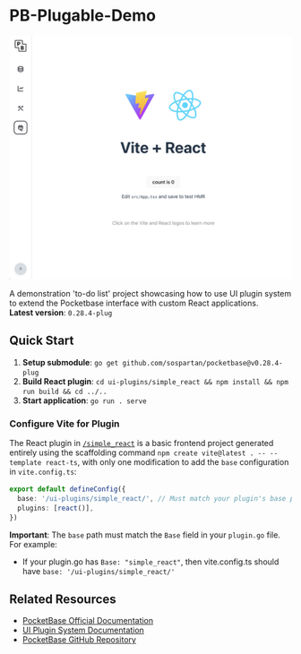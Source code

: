 # PB-Plugable-Demo

![PocketBase UI Plugin React Example](./Screenshot.png)

A demonstration 'to-do list' project showcasing how to use UI plugin system to extend the Pocketbase interface with custom React applications.   
**Latest version**: `0.28.4-plug`


## Quick Start

1. **Setup submodule**: `go get github.com/sospartan/pocketbase@v0.28.4-plug`
2. **Build React plugin**: `cd ui-plugins/simple_react && npm install && npm run build && cd ../..`
3. **Start application**: `go run . serve`

### Configure Vite for Plugin

The React plugin in [`/simple_react`](./ui-plugins/simple_react) is a basic frontend project generated entirely using the scaffolding command `npm create vite@latest . -- --template react-ts`, with only one modification to add the `base` configuration in `vite.config.ts`:

```typescript
export default defineConfig({
  base: '/ui-plugins/simple_react/', // Must match your plugin's base path
  plugins: [react()],
})
```

**Important**: The `base` path must match the `Base` field in your `plugin.go` file. For example:
- If your plugin.go has `Base: "simple_react"`, then vite.config.ts should have `base: '/ui-plugins/simple_react/'`


## Related Resources

- [PocketBase Official Documentation](https://pocketbase.io/docs)
- [UI Plugin System Documentation](./pocketbase/UI_PLUGIN_README.md)
- [PocketBase GitHub Repository](https://github.com/pocketbase/pocketbase)


